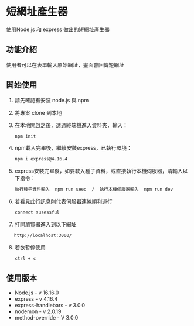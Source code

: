 # 短網址產生器

使用Node.js 和 express 做出的短網址產生器

## 功能介紹

使用者可以在表單輸入原始網址，畫面會回傳短網址

## 開始使用

1. 請先確認有安裝 node.js 與 npm
2. 將專案 clone 到本地
3. 在本地開啟之後，透過終端機進入資料夾，輸入：

   ```bash
   npm init
   ```

4. npm載入完畢後，繼續安裝express，已執行環境：

   ```bash
   npm i express@4.16.4
   ```

5. express安裝完畢後，如要載入種子資料，或直接執行本機伺服器，清輸入以下指令：

   ```bash
   執行種子資料輸入  npm run seed  /  執行本機伺服器輸入  npm run dev
   ```

6. 若看見此行訊息則代表伺服器連線順利運行

   ```bash
   connect susessful
   ```

7. 打開瀏覽器進入到以下網址

```bash
   http://localhost:3000/
   ```

8. 若欲暫停使用

   ```bash
   ctrl + c
   ```

## 使用版本
* Node.js - v 16.16.0
* express - v 4.16.4
* express-handlebars - v 3.0.0
* nodemon - v 2.0.19
* method-override - V 3.0.0